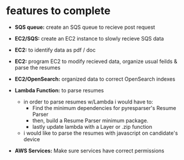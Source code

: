 # features to complete

 <!-- - **Html Page:** to send data in a post request -->
 - **SQS queue:** create an SQS queue to recieve post request
 - **EC2/SQS:** create an EC2 instance to slowly recieve SQS data
 - **EC2:** to identify data as pdf / doc
 - **EC2:** program EC2 to modify recieved data, organize usual feilds & parse the resumes
 - **EC2/OpenSearch:** organized data to correct OpenSearch indexes

 - **Lambda Function:** to parse resumes
 	- in order to parse resumes w/Lambda i would have to:
		- Find the minimum dependencies for pyresparser's Resume Parser
		- then, build a Resume Parser minimum package.
		- lastly update lambda with a Layer or .zip function
	- i would like to parse the resumes with javascript on candidate's device

 - **AWS Services:** Make sure services have correct permissions 
